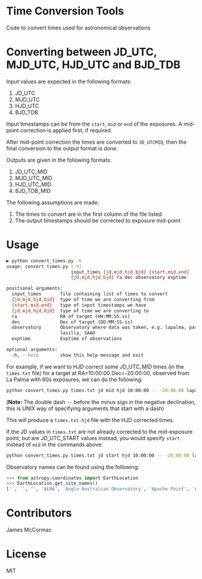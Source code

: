 # Time Conversion Tools

Code to convert times used for astronomical observations

# Converting between JD_UTC, MJD_UTC, HJD_UTC and BJD\_TDB

Input values are expected in the following formats:

   1. JD\_UTC
   1. MJD\_UTC
   1. HJD\_UTC
   1. BJD\_TDB

Input timestamps can be from the ```start```, ```mid``` or ```end``` of the exposures.
A mid-point correction is applied first, if required.

After mid-point correction the times are converted to ```JD_UTCMID```, then the final
conversion to the output format is done.

Outputs are given in the following formats:

   1. JD\_UTC\_MID
   1. MJD\_UTC\_MID
   1. HJD\_UTC\_MID
   1. BJD\_TDB\_MID

The following assumptions are made:

   1. The times to convert are in the first column of the file listed
   1. The output timestamps should be corrected to exposure mid-point

# Usage

```sh
▶ python convert_times.py -h
usage: convert_times.py [-h]
                        input_times {jd,mjd,hjd,bjd} {start,mid,end}
                        {jd,mjd,hjd,bjd} ra dec observatory exptime

positional arguments:
  input_times       file containing list of times to convert
  {jd,mjd,hjd,bjd}  type of time we are converting from
  {start,mid,end}   type of input timestamps we have
  {jd,mjd,hjd,bjd}  type of time we are converting to
  ra                RA of target (HH:MM:SS.ss)
  dec               Dec of target (DD:MM:SS.ss)
  observatory       Observatory where data was taken, e.g. lapalma, paranal
                    lasilla, SAAO
  exptime           Exptime of observations

optional arguments:
  -h, --help        show this help message and exit
```

For example, if we want to HJD correct some JD\_UTC\_MID times (in the ```times.txt``` file)
for a target at RA=10:00:00 Dec=-20:00:00, observed from La Palma with 60s exposures,  we can do the
following:

```sh
python convert_times.py times.txt jd mid hjd 10:00:00 -- -20:00:00 lapalma 60
```

(**Note:** The double dash ```--``` before the minus sign in the negative declination, this is
UNIX way of specifying arguments that start with a dash)

This will produce a ```times.txt.hjd``` file with the HJD corrected times.

If the JD values in ```times.txt``` are not already corrected to the mid-exposure point,
but are JD\_UTC\_START values instead, you would specify ```start``` instead of ```mid```
in the commands above:

```sh
python convert_times.py times.txt jd start hjd 10:00:00 -- -20:00:00 lapalma 60
```

Observatory names can be found using the following:

```python
>>> from astropy.coordinates import EarthLocation
>>> EarthLocation.get_site_names()
['', '', '', 'ALMA', 'Anglo-Australian Observatory', 'Apache Point', 'Apache Point Observatory', 'Atacama Large Millimeter Array', 'BAO', 'Beijing XingLong Observatory', 'Black Moshannon Observatory', 'CHARA', 'Canada-France-Hawaii Telescope', 'Catalina Observatory', 'Cerro Pachon', 'Cerro Paranal', 'Cerro Tololo', 'Cerro Tololo Interamerican Observatory', 'DCT', 'Discovery Channel Telescope', 'Dominion Astrophysical Observatory', 'Gemini South', 'Hale Telescope', 'Haleakala Observatories', 'Happy Jack', 'Jansky Very Large Array', 'Keck Observatory', 'Kitt Peak', 'Kitt Peak National Observatory', 'La Silla Observatory', 'Large Binocular Telescope', 'Las Campanas Observatory', 'Lick Observatory', 'Lowell Observatory', 'Manastash Ridge Observatory', 'McDonald Observatory', 'Medicina', 'Medicina Dish', 'Michigan-Dartmouth-MIT Observatory', 'Mount Graham International Observatory', 'Mt Graham', 'Mt. Ekar 182 cm. Telescope', 'Mt. Stromlo Observatory', 'Multiple Mirror Telescope', 'NOV', 'National Observatory of Venezuela', 'Noto', 'Observatorio Astronomico Nacional, San Pedro Martir', 'Observatorio Astronomico Nacional, Tonantzintla', 'Palomar', 'Paranal Observatory', 'Roque de los Muchachos', 'SAAO', 'SALT', 'SRT', 'Siding Spring Observatory', 'Southern African Large Telescope', 'Subaru', 'Subaru Telescope', 'Sutherland', 'Vainu Bappu Observatory', 'Very Large Array', 'W. M. Keck Observatory', 'Whipple', 'Whipple Observatory', 'aao', 'alma', 'apo', 'bmo', 'cfht', 'ctio', 'dao', 'dct', 'ekar', 'example_site', 'flwo', 'gemini_north', 'gemini_south', 'gemn', 'gems', 'greenwich', 'haleakala', 'irtf', 'keck', 'kpno', 'lapalma', 'lasilla', 'lbt', 'lco', 'lick', 'lowell', 'mcdonald', 'mdm', 'medicina', 'mmt', 'mro', 'mso', 'mtbigelow', 'mwo', 'noto', 'ohp', 'paranal', 'salt', 'sirene', 'spm', 'srt', 'sso', 'tona', 'vbo', 'vla']
```

# Contributors

James McCormac

# License

MIT
